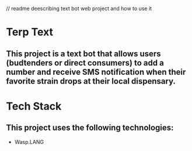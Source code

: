 // readme deescribing text bot web project and how to use it

# Terp Text

## This project is a text bot that allows users (budtenders or direct consumers) to add a number and receive SMS notification when their favorite strain drops at their local dispensary. 

# Tech Stack

## This project uses the following technologies:

- Wasp.LANG
